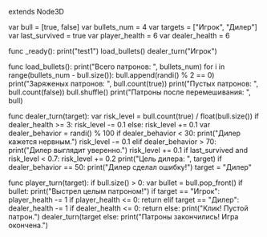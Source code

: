 extends Node3D

var bull = [true, false] 
var bullets_num = 4
var targets = ["Игрок", "Дилер"]
var last_survived = true
var player_health = 6
var dealer_health = 6


func _ready():
	print("test1")
	load_bullets()
	dealer_turn("Игрок")

func load_bullets():
	print("Всего патронов: ", bullets_num)
	for i in range(bullets_num - bull.size()):
		bull.append(randi() % 2 == 0)
	print("Заряженых патронов: ", bull.count(true))
	print("Пустых патронов: ", bull.count(false))
	bull.shuffle()
	print("Патроны после перемешивания: ", bull)

func dealer_turn(target):
	var risk_level = bull.count(true) / float(bull.size())
	if dealer_health >= 3:
		risk_level -= 0.1
	else:
		risk_level += 0.1
	var dealer_behavior = randi() % 100
	if dealer_behavior < 30:
		print("Дилер кажется нервным.")
		risk_level -= 0.1 
	elif dealer_behavior > 70:
		print("Дилер выглядит уверенно.")
		risk_level += 0.1 
	if last_survived and risk_level < 0.7:
		risk_level += 0.2 
	print("Цель дилера: ", target)
	if dealer_behavior == 50:
		print("Дилер сделал ошибку!")
		target = "Дилер"

func player_turn(target):
	if bull.size() > 0:
		var bullet = bull.pop_front()
		if bullet:
			print("Выстрел целым патроном!")
			if target == "Игрок":
				player_health -= 1
				if player_health <= 0:
					return
			elif target == "Дилер":
				dealer_health -= 1
				if dealer_health <= 0:
					return
		else:
			print("Клик! Пустой патрон.")
			dealer_turn(target
	else:
		print("Патроны закончились! Игра окончена.")

